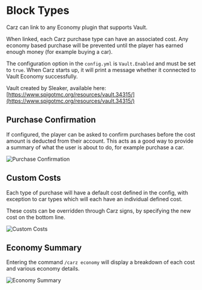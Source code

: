 Block Types
======

Carz can link to any Economy plugin that supports Vault.

When linked, each Carz purchase type can have an associated cost. Any economy based purchase will be prevented until the player has earned enough money (for example buying a car).

The configuration option in the `config.yml` is `Vault.Enabled` and must be set to `true`. When Carz starts up, it will print a message whether it connected to Vault Economy successfully.

Vault created by Sleaker, available here: [https://www.spigotmc.org/resources/vault.34315/](https://www.spigotmc.org/resources/vault.34315/)

## Purchase Confirmation

If configured, the player can be asked to confirm purchases before the cost amount is deducted from their account. This acts as a good way to provide a summary of what the user is about to do, for example purchase a car.

![Purchase Confirmation](https://i.imgur.com/l8d6LT2.png "Purchase Confirmation")

## Custom Costs

Each type of purchase will have a default cost defined in the config, with exception to car types which will each have an individual defined cost.

These costs can be overridden through Carz signs, by specifying the new cost on the bottom line.

![Custom Costs](https://i.imgur.com/xOAh7Ce.png "Custom Costs")

## Economy Summary

Entering the command `/carz economy` will display a breakdown of each cost and various economy details.

![Economy Summary](https://i.imgur.com/fVQekYD.png "Economy Summary")
